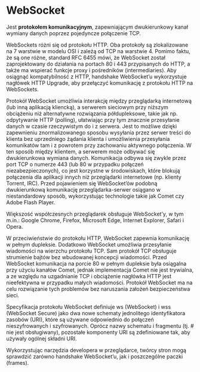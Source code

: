 # WebSocket

Jest **protokołem komunikacyjnym**, zapewniającym dwukierunkowy kanał wymiany danych poprzez pojedyncze połączenie TCP.

WebSockets różni się od protokołu HTTP. Oba protokoły są zlokalizowane na 7 warstwie w modelu OSI i zależą od TCP na warstwie 4. Pomimo faktu, że są one różne, standard RFC 6455 mówi, że WebSocket został zaprojektowany do działania na portach 80 i 443 przypisanych do HTTP, a także ma wspierać funkcje proxy i pośredników (intermediaries). Aby osiągnąć kompatybilność z HTTP, handshake WebSocket’u wykorzystuje nagłówek HTTP Upgrade, aby przełączyć komunikację z protokołu HTTP na WebSockets.

Protokół WebSocket umożliwia interakcję między przeglądarką internetową (lub inną aplikacją kliencką), a serwerem sieciowym przy niższym obciążeniu niż alternatywne rozwiązania półdupleksowe, takie jak np. odpytywanie HTTP (polling), ułatwiając przy tym znacznie przesyłanie danych w czasie rzeczywistym do i z serwera. Jest to możliwe dzięki zapewnieniu znormalizowanego sposobu wysyłania przez serwer treści do klienta bez uprzedniego żądania klienta i umożliwienia przesyłania komunikatów tam i z powrotem przy zachowaniu aktywnego połączenia. W ten sposób między klientem, a serwerem może odbywać się dwukierunkowa wymiana danych. Komunikacja odbywa się zwykle przez port TCP o numerze 443 (lub 80 w przypadku połączeń niezabezpieczonych), co jest korzystne w środowiskach, które blokują połączenia dla aplikacji innych niż przeglądarki internetowe (np. klienty Torrent, IRC). Przed pojawieniem się WebSocket’ów podobną dwukierunkową komunikację przeglądarka-serwer osiągano w niestandardowy sposób, wykorzystując technologie takie jak Comet czy Adobe Flash Player.

Większość współczesnych przeglądarek obsługuje WebSocket’y, w tym m.in.: Google Chrome, Firefox, Microsoft Edge, Internet Explorer, Safari i Opera.

W przeciwieństwie do protokołu HTTP, WebSocket zapewnia komunikację w pełnym dupleksie. Dodatkowo WebSocket umożliwia przesyłanie wiadomości na wierzchu protokołu TCP. Sam protokół TCP obsługuje strumienie bajtów bez wbudowanej koncepcji wiadomości. Przed WebSocket komunikacja na porcie 80 w pełnym dupleksie była osiągalna przy użyciu kanałów Comet, jednak implementacja Comet nie jest trywialna, a ze względu na uzgadnianie TCP i obciążenie nagłówka HTTP jest nieefektywna w przypadku małych wiadomości. Protokół WebSocket ma na celu rozwiązanie tych problemów bez naruszania założeń bezpieczeństwa sieci.

Specyfikacja protokołu WebSocket definiuje ws (WebSocket) i wss (WebSocket Secure) jako dwa nowe schematy jednolitego identyfikatora zasobów (URI), które są używane odpowiednio do połączeń nieszyfrowanych i szyfrowanych. Oprócz nazwy schematu i fragmentu (tj. # nie jest obsługiwany), pozostałe komponenty URI są zdefiniowane tak, aby używały ogólnej składni URI.

Wykorzystując narzędzia developera w przeglądarce, twórcy stron mogą sprawdzić zarówno handshake WebSocket’u, jak i poszczególne paczki (frames).